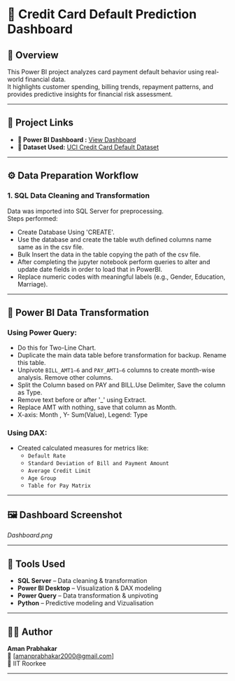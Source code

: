 # 🧠 Credit Card Default Prediction Dashboard

## 📌 Overview
This Power BI project analyzes card payment default behavior using real-world financial data.  
It highlights customer spending, billing trends, repayment patterns, and provides predictive insights for financial risk assessment.

---

## 🔗 Project Links

- **🔹 Power BI Dashboard :** [View Dashboard](https://app.powerbi.com/view?r=eyJrIjoiZDFhYjI2ZDEtNjcyNy00MmUwLWFhMGYtZjk0YmMyNzNlNjZkIiwidCI6IjM4ZjYyOTI2LTc1NTktNGFlZi04NGFlLWNiNWUxNzI0MDZmYiJ9)  
- **🔹 Dataset Used:** [UCI Credit Card Default Dataset](https://www.kaggle.com/datasets/uciml/default-of-credit-card-clients-dataset)

---

## ⚙️ Data Preparation Workflow

### 1. **SQL Data Cleaning and Transformation**
Data was imported into SQL Server for preprocessing.  
Steps performed:
- Create Database Using 'CREATE'.
- Use the database and create the table wuth defined columns name same as in the csv file.
- Bulk Insert the data in the table copying the path of the csv file.
- After completing the jupyter notebook perform queries to alter and update date fields in order to load that in PowerBI.
- Replace numeric codes with meaningful labels (e.g., Gender, Education, Marriage).      

---

## 🧮 Power BI Data Transformation

### Using Power Query:
- Do this for Two-Line Chart.
- Duplicate the main data table before transformation for backup. Rename this table.  
- Unpivote `BILL_AMT1–6` and `PAY_AMT1–6` columns to create month-wise analysis. Remove other columns.
- Split the Column based on PAY and BILL.Use Delimiter, Save the column as Type.  
- Remove text before or after '_' using Extract.
- Replace AMT with nothing, save that column as Month.
- X-axis: Month , Y- Sum(Value), Legend: Type

### Using DAX:
- Created calculated measures for metrics like:
  - `Default Rate`
  - `Standard Deviation of Bill and Payment Amount`
  - `Average Credit Limit`
  - `Age Group`
  - `Table for Pay Matrix`


---

## 🖼️ Dashboard Screenshot
*Dashboard.png*  

---

## 🧰 Tools Used
- **SQL Server** – Data cleaning & transformation  
- **Power BI Desktop** – Visualization & DAX modeling  
- **Power Query** – Data transformation & unpivoting  
- **Python** – Predictive modeling and Vizualisation

---

## 👨‍💻 Author
**Aman Prabhakar**  
📧 [amanprabhakar2000@gmail.com]  
📍 IIT Roorkee 

---

